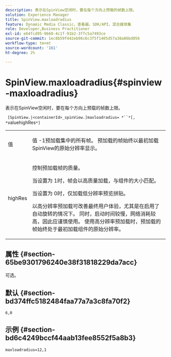 ```yaml
---
description: 表示在SpinView空闲时，要在每个方向上预载的帧数上限。
solution: Experience Manager
title: SpinView.maxloadradius
feature: Dynamic Media Classic，查看器，SDK/API，混合媒体集
role: Developer,Business Practitioner
exl-id: e64fcd95-9660-4c1f-91b2-3ffc5a7493ce
source-git-commit: 1ec8b59f442eb96c6c3f5f1405d57a38a86bd056
workflow-type: tm+mt
source-wordcount: '161'
ht-degree: 2%

---
```


# SpinView.maxloadradius{#spinview-maxloadradius}

表示在SpinView空闲时，要在每个方向上预载的帧数上限。

` [SpinView.|<containerId>_spinView.]maxloadradius= *``*[, *`valuehighRes`*]`

<table id="table_06BEA037FA82467CAA88D1CA62AE972E"> 
 <tbody> 
  <tr> 
   <td colname="col1"> <p> <span class="codeph"><span class="varname"> 值</span></span> </p> </td> 
   <td colname="col2"> <p> 值<span class="codeph"> -1</span>预加载集中的所有帧。 预加载的帧始终以最初加载SpinView的原始分辨率显示。 </p> </td> 
  </tr> 
  <tr> 
   <td colname="col1"> <p><span class="codeph"><span class="varname"> highRes</span></span> </p> </td> 
   <td colname="col2"> <p> 控制预加载帧的质量。 </p> <p>当设置为<span class="codeph"> 1</span>时，帧会以高质量加载，与组件的大小匹配。 </p> <p>当设置为<span class="codeph"> 0</span>时，仅加载低分辨率预览拼贴。 </p> <p>以高分辨率预加载可改善最终用户体验，尤其是在启用了自动旋转的情况下。 同时，启动时间较慢，网络消耗较高，因此应谨慎使用。 使用高分辨率预加载时，预加载的帧始终处于最初加载组件的原始分辨率。 </p> </td> 
  </tr> 
 </tbody> 
</table>

## 属性 {#section-65be9301796240e38f31818229da7acc}

可选。

## 默认 {#section-bd374ffc5182484faa77a7a3c8fa70f2}

`6,0`

## 示例 {#section-bd6c4249bccf44aab13fee8552f5a8b3}

`maxloadradius=12,1`
